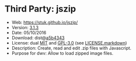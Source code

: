 Third Party: jszip
==================

* Web: https://stuk.github.io/jszip/
* Version: [3.1.3](https://github.com/Stuk/jszip/releases/tag/v3.1.3)
* Date: 05/10/2016
* Download: dist@[a5b4343](https://github.com/Stuk/jszip/tree/a5b4343ae5db14dae08487262165e101a0e4c9c4/dist)
* License: dual [MIT](http://www.opensource.org/licenses/mit-license.php) and [GPL-3.0](https://opensource.org/licenses/GPL-3.0)
  (see [LICENSE.markdown](https://github.com/Stuk/jszip/blob/a5b4343ae5db14dae08487262165e101a0e4c9c4/LICENSE.markdown))
* Description: Create, read and edit .zip files with Javascript.
* Purpose for dwv: Allow to load zipped image files.
